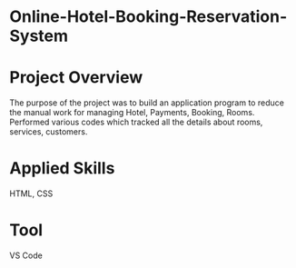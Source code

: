 # Online-Hotel-Booking-Reservation-System

# Project Overview

  The purpose of the project was to build an application program to reduce the manual work for managing Hotel, Payments, Booking, Rooms. Performed various codes which tracked all the details about rooms, services, customers.

# Applied Skills 

 HTML, CSS

# Tool

 VS Code
